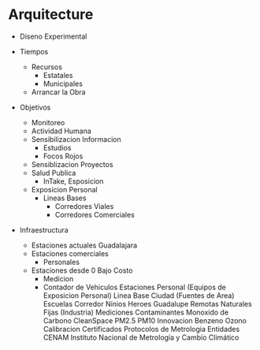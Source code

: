 # Arquitecture

- Diseno Experimental
- Tiempos
  - Recursos
    - Estatales
    - Municipales
  - Arrancar la Obra
- Objetivos
  - Monitoreo
  - Actividad Humana
  - Sensibilizacion Informacion
    - Estudios
    - Focos Rojos
  - Sensiblizacion Proyectos
  - Salud Publica
    - InTake, Esposicion
  - Exposicion Personal
    - Lineas Bases
      - Corredores Viales
      - Corredores Comerciales

- Infraestructura
  - Estaciones actuales Guadalajara
  - Estaciones comerciales
    - Personales
  - Estaciones desde 0 Bajo Costo
    - Medicion
    - Contador de Vehiculos
Estaciones
Personal (Equipos de Exposicion Personal)
Linea Base
Ciudad (Fuentes de Area)
Escuelas
Corredor Ninios Heroes Guadalupe
Remotas
Naturales
Fijas (Industria)
Mediciones Contaminantes
Monoxido de Carbono
CleanSpace
PM2.5
PM10
Innovacion
Benzeno
Ozono
Calibracion
Certificados
Protocolos de Metrologia
Entidades
CENAM
Instituto Nacional de Metrología y Cambio Climático
